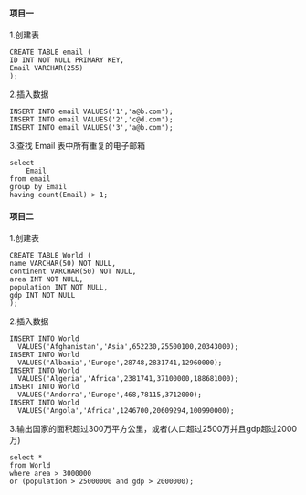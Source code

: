 #### 项目一
1.创建表
```
CREATE TABLE email (
ID INT NOT NULL PRIMARY KEY,
Email VARCHAR(255)
);
```
2.插入数据
```
INSERT INTO email VALUES('1','a@b.com');
INSERT INTO email VALUES('2','c@d.com');
INSERT INTO email VALUES('3','a@b.com');
```
3.查找 Email 表中所有重复的电子邮箱
```
select 
    Email 
from email 
group by Email 
having count(Email) > 1;
```


#### 项目二
1.创建表
```
CREATE TABLE World (
name VARCHAR(50) NOT NULL,
continent VARCHAR(50) NOT NULL,
area INT NOT NULL,
population INT NOT NULL,
gdp INT NOT NULL
);
```
2.插入数据
```
INSERT INTO World
  VALUES('Afghanistan','Asia',652230,25500100,20343000);
INSERT INTO World 
  VALUES('Albania','Europe',28748,2831741,12960000);
INSERT INTO World 
  VALUES('Algeria','Africa',2381741,37100000,188681000);
INSERT INTO World
  VALUES('Andorra','Europe',468,78115,3712000);
INSERT INTO World
  VALUES('Angola','Africa',1246700,20609294,100990000);
```
3.输出国家的面积超过300万平方公里，或者(人口超过2500万并且gdp超过2000万)
```
select * 
from World 
where area > 3000000 
or (population > 25000000 and gdp > 2000000);
```
